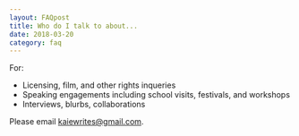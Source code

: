 ```yaml
---
layout: FAQpost
title: Who do I talk to about...
date: 2018-03-20
category: faq
---
```

For:

- Licensing, film, and other rights inqueries 
- Speaking engagements including school visits, festivals, and workshops
- Interviews, blurbs, collaborations

Please email <kaiewrites@gmail.com>.
